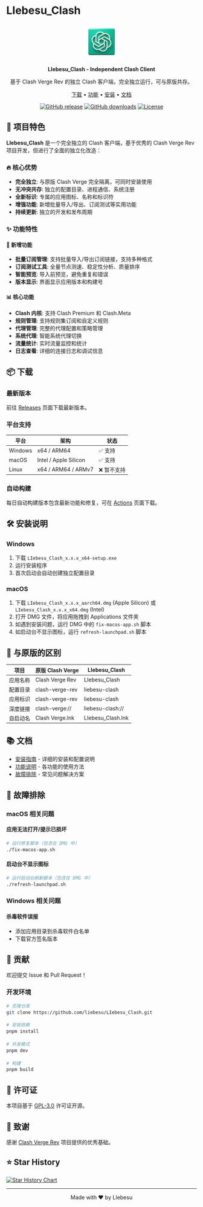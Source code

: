 # LIebesu_Clash

<div align="center">

![LIebesu_Clash](./icons94.png)

**LIebesu_Clash - Independent Clash Client**

基于 Clash Verge Rev 的独立 Clash 客户端，完全独立运行，可与原版共存。

[下载](#-下载) • [功能](#-功能特性) • [安装](#-安装说明) • [文档](#-文档)

[![GitHub release](https://img.shields.io/github/v/release/liebesu/LIebesu_Clash?style=flat-square)](https://github.com/liebesu/LIebesu_Clash/releases)
[![GitHub downloads](https://img.shields.io/github/downloads/liebesu/LIebesu_Clash/total?style=flat-square)](https://github.com/liebesu/LIebesu_Clash/releases)
[![License](https://img.shields.io/github/license/liebesu/LIebesu_Clash?style=flat-square)](LICENSE)

</div>

## 🎯 项目特色

**LIebesu_Clash** 是一个完全独立的 Clash 客户端，基于优秀的 Clash Verge Rev 项目开发，但进行了全面的独立化改造：

### 🔥 核心优势
- **完全独立**: 与原版 Clash Verge 完全隔离，可同时安装使用
- **无冲突共存**: 独立的配置目录、进程通信、系统注册
- **全新标识**: 专属的应用图标、名称和标识符
- **增强功能**: 新增批量导入/导出、订阅测试等实用功能
- **持续更新**: 独立的开发和发布周期

### ✨ 功能特性

#### 🚀 新增功能
- **批量订阅管理**: 支持批量导入/导出订阅链接，支持多种格式
- **订阅测试工具**: 全量节点测速、稳定性分析、质量排序
- **智能预览**: 导入前预览，避免重复和错误
- **版本显示**: 界面显示应用版本和构建号

#### 📊 核心功能
- **Clash 内核**: 支持 Clash Premium 和 Clash.Meta
- **规则管理**: 支持规则集订阅和自定义规则
- **代理管理**: 完整的代理配置和策略管理
- **系统代理**: 智能系统代理切换
- **流量统计**: 实时流量监控和统计
- **日志查看**: 详细的连接日志和调试信息

## 📦 下载

### 最新版本

前往 [Releases](https://github.com/liebesu/LIebesu_Clash/releases) 页面下载最新版本。

### 平台支持

| 平台 | 架构 | 状态 |
|------|------|------|
| Windows | x64 / ARM64 | ✅ 支持 |
| macOS | Intel / Apple Silicon | ✅ 支持 |
| Linux | x64 / ARM64 / ARMv7 | ❌ 暂不支持 |

### 自动构建

每日自动构建版本包含最新功能和修复，可在 [Actions](https://github.com/liebesu/LIebesu_Clash/actions) 页面下载。

## 🛠️ 安装说明

### Windows
1. 下载 `LIebesu_Clash_x.x.x_x64-setup.exe`
2. 运行安装程序
3. 首次启动会自动创建独立配置目录

### macOS
1. 下载 `LIebesu_Clash_x.x.x_aarch64.dmg` (Apple Silicon) 或 `LIebesu_Clash_x.x.x_x64.dmg` (Intel)
2. 打开 DMG 文件，将应用拖拽到 Applications 文件夹
3. 如遇到安装问题，运行 DMG 中的 `fix-macos-app.sh` 脚本
4. 如启动台不显示图标，运行 `refresh-launchpad.sh` 脚本

## 🔧 与原版的区别

| 项目 | 原版 Clash Verge | LIebesu_Clash |
|------|------------------|---------------|
| 应用名称 | Clash Verge Rev | LIebesu_Clash |
| 配置目录 | clash-verge-rev | liebesu-clash |
| 应用标识 | clash-verge-rev | liebesu-clash |
| 深度链接 | clash-verge:// | liebesu-clash:// |
| 自启动名 | Clash Verge.lnk | LIebesu_Clash.lnk |

## 📚 文档

- [安装指南](./LIEBESU_CLASH_README.md) - 详细的安装和配置说明
- [功能说明](#-功能特性) - 各功能的使用方法
- [故障排除](#-故障排除) - 常见问题解决方案

## 🐛 故障排除

### macOS 相关问题

#### 应用无法打开/提示已损坏
```bash
# 运行修复脚本（包含在 DMG 中）
./fix-macos-app.sh
```

#### 启动台不显示图标
```bash
# 运行启动台刷新脚本（包含在 DMG 中）
./refresh-launchpad.sh
```

### Windows 相关问题

#### 杀毒软件误报
- 添加应用目录到杀毒软件白名单
- 下载官方签名版本

## 🤝 贡献

欢迎提交 Issue 和 Pull Request！

### 开发环境
```bash
# 克隆仓库
git clone https://github.com/liebesu/LIebesu_Clash.git

# 安装依赖
pnpm install

# 开发模式
pnpm dev

# 构建
pnpm build
```

## 📄 许可证

本项目基于 [GPL-3.0](LICENSE) 许可证开源。

## 🙏 致谢

感谢 [Clash Verge Rev](https://github.com/clash-verge-rev/clash-verge-rev) 项目提供的优秀基础。

## ⭐ Star History

[![Star History Chart](https://api.star-history.com/svg?repos=liebesu/LIebesu_Clash&type=Date)](https://star-history.com/#liebesu/LIebesu_Clash&Date)

---

<div align="center">
Made with ❤️ by LIebesu
</div>